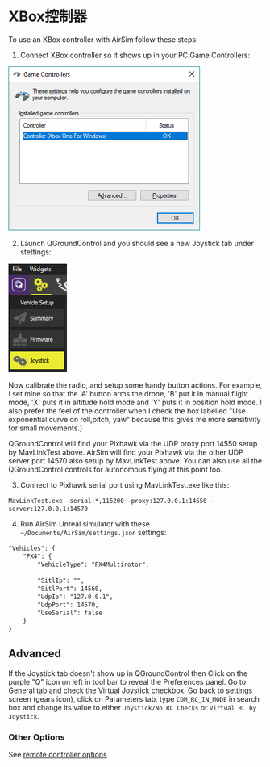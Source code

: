 # XBox控制器

To use an XBox controller with AirSim follow these steps:

1. Connect XBox controller so it shows up in your PC Game Controllers:

![Gamecontrollers](images/game_controllers.png)

2. Launch QGroundControl and you should see a new Joystick tab under stettings:

![Gamecontrollers](images/qgc_joystick.png)

Now calibrate the radio, and setup some handy button actions.  For example, I set mine so that 
the 'A' button arms the drone, 'B' put it in manual flight mode, 'X' puts it in altitude hold mode
and 'Y' puts it in position hold mode.  I also prefer the feel of the controller when I check the
box labelled "Use exponential curve on roll,pitch, yaw" because this gives me more sensitivity for
small movements.]

QGroundControl will find your Pixhawk via the UDP proxy port 14550 setup by MavLinkTest above.
AirSim will find your Pixhawk via the other UDP server port 14570 also setup by MavLinkTest above.
You can also use all the QGroundControl controls for autonomous flying at this point too.


3. Connect to Pixhawk serial port using MavLinkTest.exe like this:
````
MavLinkTest.exe -serial:*,115200 -proxy:127.0.0.1:14550 -server:127.0.0.1:14570
````

4. Run AirSim Unreal simulator with these `~/Documents/AirSim/settings.json` settings:
```
"Vehicles": {
    "PX4": {
        "VehicleType": "PX4Multirotor",

        "SitlIp": "",
        "SitlPort": 14560,
        "UdpIp": "127.0.0.1",
        "UdpPort": 14570,
        "UseSerial": false
    }
}
```

## Advanced

If the Joystick tab doesn't show up in QGroundControl then Click on the purple "Q" icon on left in tool bar to reveal the Preferences panel.
Go to General tab and check the Virtual Joystick checkbox.  Go back to settings screen (gears icon), click on Parameters tab,
type `COM_RC_IN_MODE` in search box and change its value to either `Joystick/No RC Checks` or `Virtual RC by Joystick`.

### Other Options

See [remote controller options](remote_control.md)
